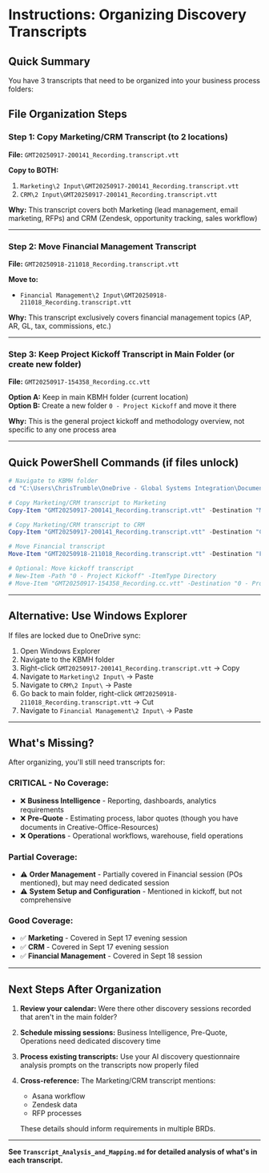 # Instructions: Organizing Discovery Transcripts

## Quick Summary
You have 3 transcripts that need to be organized into your business process folders:

## File Organization Steps

### Step 1: Copy Marketing/CRM Transcript (to 2 locations)
**File:** `GMT20250917-200141_Recording.transcript.vtt`

**Copy to BOTH:**
1. `Marketing\2 Input\GMT20250917-200141_Recording.transcript.vtt`
2. `CRM\2 Input\GMT20250917-200141_Recording.transcript.vtt`

**Why:** This transcript covers both Marketing (lead management, email marketing, RFPs) and CRM (Zendesk, opportunity tracking, sales workflow)

---

### Step 2: Move Financial Management Transcript
**File:** `GMT20250918-211018_Recording.transcript.vtt`

**Move to:**
- `Financial Management\2 Input\GMT20250918-211018_Recording.transcript.vtt`

**Why:** This transcript exclusively covers financial management topics (AP, AR, GL, tax, commissions, etc.)

---

### Step 3: Keep Project Kickoff Transcript in Main Folder (or create new folder)
**File:** `GMT20250917-154358_Recording.cc.vtt`

**Option A:** Keep in main KBMH folder (current location)  
**Option B:** Create a new folder `0 - Project Kickoff` and move it there

**Why:** This is the general project kickoff and methodology overview, not specific to any one process area

---

## Quick PowerShell Commands (if files unlock)

```powershell
# Navigate to KBMH folder
cd "C:\Users\ChrisTrumble\OneDrive - Global Systems Integration\Documents\Repos\KBMH"

# Copy Marketing/CRM transcript to Marketing
Copy-Item "GMT20250917-200141_Recording.transcript.vtt" -Destination "Marketing\2 Input\"

# Copy Marketing/CRM transcript to CRM
Copy-Item "GMT20250917-200141_Recording.transcript.vtt" -Destination "CRM\2 Input\"

# Move Financial transcript
Move-Item "GMT20250918-211018_Recording.transcript.vtt" -Destination "Financial Management\2 Input\"

# Optional: Move kickoff transcript
# New-Item -Path "0 - Project Kickoff" -ItemType Directory
# Move-Item "GMT20250917-154358_Recording.cc.vtt" -Destination "0 - Project Kickoff\"
```

---

## Alternative: Use Windows Explorer

If files are locked due to OneDrive sync:

1. Open Windows Explorer
2. Navigate to the KBMH folder
3. Right-click `GMT20250917-200141_Recording.transcript.vtt` → Copy
4. Navigate to `Marketing\2 Input\` → Paste
5. Navigate to `CRM\2 Input\` → Paste
6. Go back to main folder, right-click `GMT20250918-211018_Recording.transcript.vtt` → Cut
7. Navigate to `Financial Management\2 Input\` → Paste

---

## What's Missing?

After organizing, you'll still need transcripts for:

### **CRITICAL - No Coverage:**
- ❌ **Business Intelligence** - Reporting, dashboards, analytics requirements
- ❌ **Pre-Quote** - Estimating process, labor quotes (though you have documents in Creative-Office-Resources)
- ❌ **Operations** - Operational workflows, warehouse, field operations

### **Partial Coverage:**
- ⚠️ **Order Management** - Partially covered in Financial session (POs mentioned), but may need dedicated session
- ⚠️ **System Setup and Configuration** - Mentioned in kickoff, but not comprehensive

### **Good Coverage:**
- ✅ **Marketing** - Covered in Sept 17 evening session
- ✅ **CRM** - Covered in Sept 17 evening session  
- ✅ **Financial Management** - Covered in Sept 18 session

---

## Next Steps After Organization

1. **Review your calendar:** Were there other discovery sessions recorded that aren't in the main folder?

2. **Schedule missing sessions:** Business Intelligence, Pre-Quote, Operations need dedicated discovery time

3. **Process existing transcripts:** Use your AI discovery questionnaire analysis prompts on the transcripts now properly filed

4. **Cross-reference:** The Marketing/CRM transcript mentions:
   - Asana workflow
   - Zendesk data
   - RFP processes
   
   These details should inform requirements in multiple BRDs.

---

**See `Transcript_Analysis_and_Mapping.md` for detailed analysis of what's in each transcript.**

